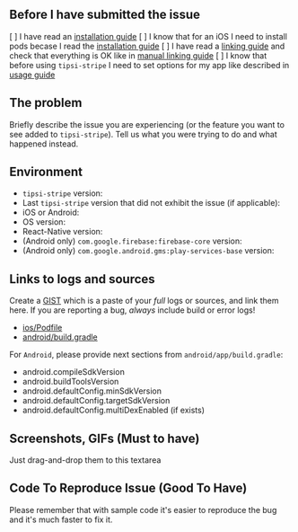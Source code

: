 ## Before I have submitted the issue 
[ ] I have read an [installation guide](https://tipsi.github.io/tipsi-stripe/docs/installation.html)
[ ] I know that for an iOS I need to install pods becase I read the [installation guide](https://tipsi.github.io/tipsi-stripe/docs/installation.html#cocoapods-ios)
[ ] I have read a [linking guide](https://tipsi.github.io/tipsi-stripe/docs/linking.html) and check that everything is OK like in [manual linking guide](https://tipsi.github.io/tipsi-stripe/docs/linking.html#manual)
[ ] I know that before using `tipsi-stripe` I need to set options for my app like described in [usage guide](https://tipsi.github.io/tipsi-stripe/docs/usage.html)

## The problem
Briefly describe the issue you are experiencing (or the feature you want to see added to `tipsi-stripe`). 
Tell us what you were trying to do and what happened instead. 

## Environment
* `tipsi-stripe` version:
* Last `tipsi-stripe` version that did not exhibit the issue (if applicable):
* iOS or Android: 
* OS version:
* React-Native version:
* (Android only) `com.google.firebase:firebase-core` version:
* (Android only) `com.google.android.gms:play-services-base` version:

## Links to logs and sources
Create a [GIST](https://gist.github.com) which is a paste of your _full_ logs or sources, and link them here. 
If you are reporting a bug, _always_ include build or error logs!

* [ios/Podfile](https://gist.github.com/link_to_podfile)
* [android/build.gradle](https://gist.github.com/link_to_podfile)

For `Android`, please provide next sections from `android/app/build.gradle`:
* android.compileSdkVersion
* android.buildToolsVersion
* android.defaultConfig.minSdkVersion
* android.defaultConfig.targetSdkVersion
* android.defaultConfig.multiDexEnabled (if exists)

## Screenshots, GIFs (Must to have)
Just drag-and-drop them to this textarea

## Code To Reproduce Issue (Good To Have)
Please remember that with sample code it's easier to reproduce the bug and it's much faster to fix it.
